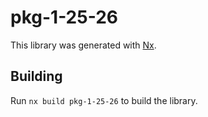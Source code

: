 # pkg-1-25-26

This library was generated with [Nx](https://nx.dev).

## Building

Run `nx build pkg-1-25-26` to build the library.
